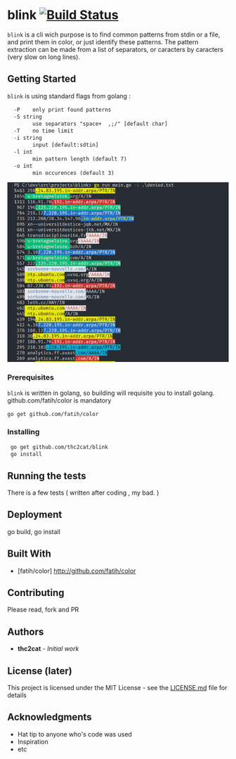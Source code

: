 
# blink [![Build Status](https://img.shields.io/travis/thc2cat/blink.svg?style=flat-square)](https://travis-ci.org/thc2cat/blink)


`blink` is a cli wich purpose is to find common patterns from stdin or a file, and print them in color, or just identify these patterns. The pattern extraction can be made from a list of separators, or caracters by caracters (very slow on long lines).

## Getting Started

`blink` is using standard flags from golang :

```
  -P    only print found patterns
  -S string
        use separators "space+  ,;/" [default char]
  -T    no time limit
  -i string
        input [default:sdtin]
  -l int
        min pattern length (default 7)
  -o int
        min occurences (default 3)
```

![Blink](blink.png)

### Prerequisites

`blink` is written in golang, so building will requisite you to install golang.
github.com/fatih/color is mandatory

```
go get github.com/fatih/color
```

### Installing

```
 go get github.com/thc2cat/blink
 go install
```

## Running the tests

There is a few tests ( written after coding , my bad. )

## Deployment

go build, go install

## Built With

* [fatih/color] http://github.com/fatih/color

## Contributing

Please read, fork and PR

## Authors

* **thc2cat** - *Initial work* 

## License (later)

This project is licensed under the MIT License - see the [LICENSE.md](LICENSE.md) file for details

## Acknowledgments

* Hat tip to anyone who's code was used
* Inspiration
* etc
